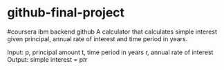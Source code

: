 # github-final-project
#coursera ibm backend github
A calculator that calculates simple interest given principal, annual rate of interest and time period in years.

Input:
  p, principal amount
  t, time period in years
  r, annual rate of interest
Output:
  simple interest = p*t*r
